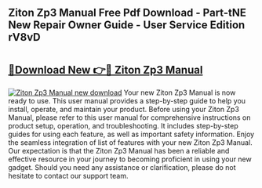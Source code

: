 ## Ziton Zp3 Manual Free Pdf Download - Part-tNE New Repair Owner Guide - User Service Edition rV8vD

# <h2><a href="http://cf13204.oget.top/?id=Ziton+Zp3+Manual">🔗Download New 👉🔴 Ziton Zp3 Manual</a></h2>

[![Ziton Zp3 Manual new download](https://i.imgur.com/5g1atiW.png)](http://cf13204.oget.top/?id=Ziton+Zp3+Manual)
Your new Ziton Zp3 Manual is now ready to use. This user manual provides a step-by-step guide to help you install, operate, and maintain your product. Before using your Ziton Zp3 Manual, please refer to this user manual for comprehensive instructions on product setup, operation, and troubleshooting. It includes step-by-step guides for using each feature, as well as important safety information. Enjoy the seamless integration of list of features with your new Ziton Zp3 Manual. Our expectation is that the Ziton Zp3 Manual has been a reliable and effective resource in your journey to becoming proficient in using your new gadget. Should you need any assistance or clarification, please do not hesitate to contact our support team.
